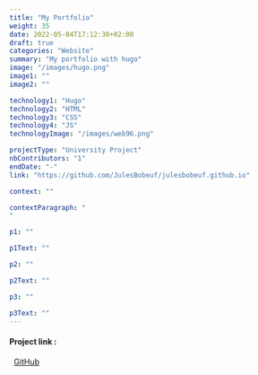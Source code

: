 ```yaml
---
title: "My Portfolio"
weight: 35
date: 2022-05-04T17:12:30+02:00
draft: true
categories: "Website"
summary: "My portfolio with hugo"
image: "/images/hugo.png"
image1: ""
image2: ""

technology1: "Hugo"
technology2: "HTML"
technology3: "CSS"
technology4: "JS"
technologyImage: "/images/web96.png"

projectType: "University Project"
nbContributors: "1"
endDate: "-"
link: "https://github.com/JulesBobeuf/julesbobeuf.github.io"

context: ""

contextParagraph: "
"

p1: ""

p1Text: ""

p2: ""

p2Text: ""

p3: ""

p3Text: ""
---
```


#### Project link :
&nbsp;
[GitHub](https://github.com/JulesBobeuf/julesbobeuf.github.io)
